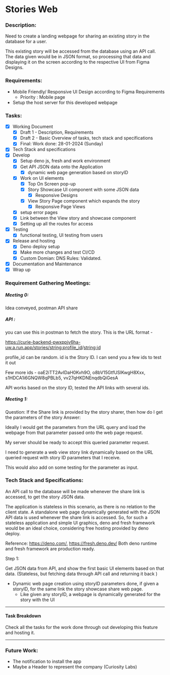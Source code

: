 # Stories Web

### Description:

Need to create a landing webpage for sharing an existing story in the database for a user. 

This existing story will be accessed from the database using an API call. The data given would be in JSON format, so processing that data and displaying it on the screen according to the respective UI from Figma Designs.

### Requirements:

- Mobile Friendly/ Responsive UI Design according to Figma Requirements
  - Priority : Mobile page
- Setup the host server for this developed webpage

### Tasks:

- [x] Working Document
  - [x] Draft 1 - Description, Requirements
  - [x] Draft 2 - Basic Overview of tasks, tech stack and specifications
  - [x] Final: Work done: 28-01-2024 (Sunday)
- [x] Tech Stack and specifications
- [x] Develop
  - [x] Setup deno js, fresh and work environment
  - [x] Get API JSON data onto the Application 
    - [x] dynamic web page generation based on storyID
  - [x] Work on UI elements
    - [x] Top On Screen pop-up
    - [x] Story Showcase UI component with some JSON data
      - [x] Responsive Designs
    - [x] View Story Page component which expands the story
      - [x] Responsive Page Views
  - [x] setup error pages
  - [x] Link between the View story and showcase component
  - [x] Setting up all the routes for access
- [x] Testing
  - [x] functional testing, UI testing from users
- [x] Release and hosting
  - [x] Deno deploy setup
  - [x] Make more changes and test CI/CD
  - [x] Custom Domian: DNS Rules: Validated.
- [x] Documentation and Maintenance
- [x] Wrap up

### Requirement Gathering Meetings:

##### Meeting 0: 

Idea conveyed, postman API share

##### API : 

you can use this in postman to fetch the story. This is the URL format -

https://curie-backend-pwxppjv6ha-uw.a.run.app/stories/<string:profile_id>/<string:id>

profile_id can be random. id is the Story ID. I can send you a few ids to test it out

Few more ids - oaE2iTT2AvIDaH0Kvh9O, o8bV15GtfUSlKwgH8Xxx, s1HDCA1i6GNQW8qPBLb5, vv27qHKDNEnqdbQiGesA

API works based on the story ID, tested the API links with several ids.

##### Meeting 1:

Question: If the Share link is provided by the story sharer, then how do I get the parameters of the story
Answer: 

Ideally I would get the parameters from the URL query and load the webpage from that parameter passed onto the web page request.

My server should be ready to accept this queried parameter request. 

I need to generate a web view story link dynamically based on the URL queried request with story ID parameters that I receive. 

This would also add on some testing for the parameter as input.

### Tech Stack and Specifications:

An API call to the database will be made whenever the share link is accessed, to get the story JSON data.

The application is stateless in this scenario, as there is no relation to the client state. A standalone web page dynamically generated with the JSON API data is used whenever the share link is accessed. So, for such a stateless application and simple UI graphics, deno and fresh framework would be an ideal choice, considering free hosting provided by deno deploy.

Reference: https://deno.com/, https://fresh.deno.dev/ 
Both deno runtime and fresh framework are production ready.

Step 1:

Get JSON data from API, and show the first basic UI elements based on that data. (Stateless, but fetching data through API call and returning it back )

- Dynamic web page creation using storyID parameters done, if given a storyID, for the same link the story showcase share web page.
  - Like given any storyID, a webpage is dynamically generated for the story with the UI

----

#### Task Breakdown

Check all the tasks for the work done through out developing this feature and hosting it.

----

### Future Work:

- The notification to install the app
- Maybe a Header to represent the company (Curiosity Labs)

